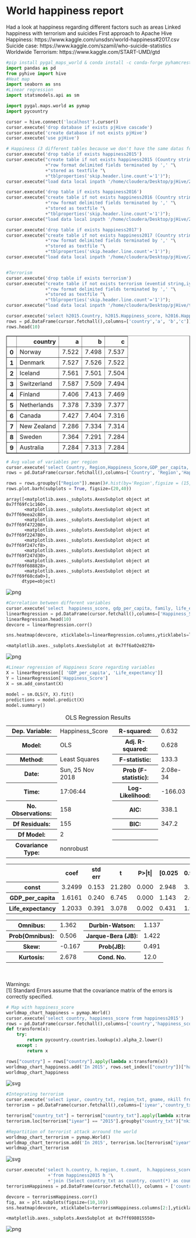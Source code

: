 <h1>World happiness report</h1>
Had a look at happiness regarding different factors such as areas
Linked happiness with terrorism and suicides
First approach to Apache Hive<br/>
Happiness: https://www.kaggle.com/unsdsn/world-happiness#2017.csv
Suicide case: https://www.kaggle.com/szamil/who-suicide-statistics
Worldwide Terrorism: https://www.kaggle.com/START-UMD/gtd


```python
#pip install pygal_maps_world & conda install -c conda-forge pyhamcrest  & pip install cairosvg & pycountry
import pandas as pd
from pyhive import hive
#Heat map
import seaborn as sns 
#Linear regression
import statsmodels.api as sm

import pygal.maps.world as pymap
import pycountry
```


```python
cursor = hive.connect('localhost').cursor()
cursor.execute('drop database if exists pjHive cascade')
cursor.execute('create database if not exists pjHive')
cursor.execute('use pjHive')
```


```python
# Happiness (3 different tables because we don't have the same datas for each year)
cursor.execute('drop table if exists happiness2015')
cursor.execute("create table if not exists happiness2015 (Country string,Region string,Happiness_Rank int,Happiness_Score float,Standard_Error float,GDP_Per_Capita float,Family float,Life_Expectancy float,Freedom float,Government_Corruption float,Generosity float,Dystopia_Residual float) "\
               +"row format delimited fields terminated by ',' "\
               +"stored as textfile "\
               +"tblproperties('skip.header.line.count'='1')");
cursor.execute("load data local inpath '/home/cloudera/Desktop/pjHive/2015.csv' into table happiness2015")

cursor.execute('drop table if exists happiness2016')
cursor.execute("create table if not exists happiness2016 (Country string,Region string,Happiness_Rank int,Happiness_Score float,Lower_Confidence_Interval float,Upper_Confidence_Interval float,GDP_per_Capita float,Family float,Life_Expectancy float,Freedom float,Government_Corruption float,Generosity float,Dystopia_Residual float) "\
               +"row format delimited fields terminated by ',' "\
               +"stored as textfile "\
               +"tblproperties('skip.header.line.count'='1')");
cursor.execute("load data local inpath '/home/cloudera/Desktop/pjHive/2016.csv' into table happiness2016")

cursor.execute('drop table if exists happiness2017')
cursor.execute("create table if not exists happiness2017 (Country string,Happiness_Rank int ,Happiness_Score float,Whisker_high float,Whisker_low float,GDP_per_Capita float,Family float,Life_Expectancy float,Freedom float,Generosity float,Government_Corruption float,Dystopia_Residual float) "\
               +"row format delimited fields terminated by ',' "\
               +"stored as textfile "\
               +"tblproperties('skip.header.line.count'='1')");
cursor.execute("load data local inpath '/home/cloudera/Desktop/pjHive/2017.csv' into table happiness2017")


#Terrorism
cursor.execute('drop table if exists terrorism')
cursor.execute("create table if not exists terrorism (eventid string,iyear string,imonth string,iday string,approxdate string,extend string,resolution string,country string,country_txt string,region string,region_txt string,provstate string,city string,latitude string,longitude string,specificity string,vicinity string,location string,summary string,crit1 string,crit2 string,crit3 string,doubtterr string,alternative string,alternative_txt string,multiple string,success string,suicide string,attacktype1 string,attacktype1_txt string,attacktype2 string,attacktype2_txt string,attacktype3 string,attacktype3_txt string,targtype1 string,targtype1_txt string,targsubtype1 string,targsubtype1_txt string,corp1 string,target1 string,natlty1 string,natlty1_txt string,targtype2 string,targtype2_txt string,targsubtype2 string,targsubtype2_txt string,corp2 string,target2 string,natlty2 string,natlty2_txt string,targtype3 string,targtype3_txt string,targsubtype3 string,targsubtype3_txt string,corp3 string,target3 string,natlty3 string,natlty3_txt string,gname string,gsubname string,gname2 string,gsubname2 string,gname3 string,gsubname3 string,motive string,guncertain1 string,guncertain2 string,guncertain3 string,individual string,nperps string,nperpcap string,claimed string,claimmode string,claimmode_txt string,claim2 string,claimmode2 string,claimmode2_txt string,claim3 string,claimmode3 string,claimmode3_txt string,compclaim string,weaptype1 string,weaptype1_txt string,weapsubtype1 string,weapsubtype1_txt string,weaptype2 string,weaptype2_txt string,weapsubtype2 string,weapsubtype2_txt string,weaptype3 string,weaptype3_txt string,weapsubtype3 string,weapsubtype3_txt string,weaptype4 string,weaptype4_txt string,weapsubtype4 string,weapsubtype4_txt string,weapdetail string,nkill string,nkillus string,nkillter string,nwound string,nwoundus string,nwoundte string,property string,propextent string,propextent_txt string,propvalue string,propcomment string,ishostkid string,nhostkid string,nhostkidus string,nhours string,ndays string,divert string,kidhijcountry string,ransom string,ransomamt string,ransomamtus string,ransompaid string,ransompaidus string,ransomnote string,hostkidoutcome string,hostkidoutcome_txt string,nreleased string,addnotes string,scite1 string,scite2 string,scite3 string,dbsource string,INT_LOG string,INT_IDEO string,INT_MISC string,INT_ANY string,related string) "\
               +"row format delimited fields terminated by ',' "\
               +"stored as textfile "\
               +"tblproperties('skip.header.line.count'='1')");
cursor.execute("load data local inpath '/home/cloudera/Desktop/pjHive/terrorism.csv' into table terrorism")

```


```python
cursor.execute('select h2015.Country, h2015.Happiness_score, h2016.Happiness_score,h2017.Happiness_score from happiness2015 h2015 join happiness2016 h2016 on h2016.Country = h2015.Country join happiness2017 h2017 on h2017.Country = h2015.Country')
rows = pd.DataFrame(cursor.fetchall(),columns=['country','a', 'b','c'])
rows.head(10)
```




<div>
<style scoped>
    .dataframe tbody tr th:only-of-type {
        vertical-align: middle;
    }

    .dataframe tbody tr th {
        vertical-align: top;
    }

    .dataframe thead th {
        text-align: right;
    }
</style>
<table border="1" class="dataframe">
  <thead>
    <tr style="text-align: right;">
      <th></th>
      <th>country</th>
      <th>a</th>
      <th>b</th>
      <th>c</th>
    </tr>
  </thead>
  <tbody>
    <tr>
      <th>0</th>
      <td>Norway</td>
      <td>7.522</td>
      <td>7.498</td>
      <td>7.537</td>
    </tr>
    <tr>
      <th>1</th>
      <td>Denmark</td>
      <td>7.527</td>
      <td>7.526</td>
      <td>7.522</td>
    </tr>
    <tr>
      <th>2</th>
      <td>Iceland</td>
      <td>7.561</td>
      <td>7.501</td>
      <td>7.504</td>
    </tr>
    <tr>
      <th>3</th>
      <td>Switzerland</td>
      <td>7.587</td>
      <td>7.509</td>
      <td>7.494</td>
    </tr>
    <tr>
      <th>4</th>
      <td>Finland</td>
      <td>7.406</td>
      <td>7.413</td>
      <td>7.469</td>
    </tr>
    <tr>
      <th>5</th>
      <td>Netherlands</td>
      <td>7.378</td>
      <td>7.339</td>
      <td>7.377</td>
    </tr>
    <tr>
      <th>6</th>
      <td>Canada</td>
      <td>7.427</td>
      <td>7.404</td>
      <td>7.316</td>
    </tr>
    <tr>
      <th>7</th>
      <td>New Zealand</td>
      <td>7.286</td>
      <td>7.334</td>
      <td>7.314</td>
    </tr>
    <tr>
      <th>8</th>
      <td>Sweden</td>
      <td>7.364</td>
      <td>7.291</td>
      <td>7.284</td>
    </tr>
    <tr>
      <th>9</th>
      <td>Australia</td>
      <td>7.284</td>
      <td>7.313</td>
      <td>7.284</td>
    </tr>
  </tbody>
</table>
</div>




```python
# Avg value of variables per region
cursor.execute('select Country, Region,Happiness_Score,GDP_per_capita, Family, Life_expectancy, Freedom, Generosity, Government_Corruption,Dystopia_Residual from happiness2015')
rows = pd.DataFrame(cursor.fetchall(),columns=['Country', 'Region','Happiness_Score','GDP_per_capita', 'Family', 'Life_expectancy', 'Freedom', 'Generosity', 'Government_Corruption','Dystopia_Residual'])

rows = rows.groupby(["Region"]).mean()#.hist(by='Region',figsize = (15,20))
rows.plot.barh(subplots = True, figsize=(20,40))
```




    array([<matplotlib.axes._subplots.AxesSubplot object at 0x7ff69fc1c160>,
           <matplotlib.axes._subplots.AxesSubplot object at 0x7ff69eea2c88>,
           <matplotlib.axes._subplots.AxesSubplot object at 0x7ff69f472208>,
           <matplotlib.axes._subplots.AxesSubplot object at 0x7ff69f224780>,
           <matplotlib.axes._subplots.AxesSubplot object at 0x7ff69f247cf8>,
           <matplotlib.axes._subplots.AxesSubplot object at 0x7ff69f247d30>,
           <matplotlib.axes._subplots.AxesSubplot object at 0x7ff69f688828>,
           <matplotlib.axes._subplots.AxesSubplot object at 0x7ff69f68cda0>],
          dtype=object)




![png](output_5_1.png)



```python
#Correlation between different variables
cursor.execute('select  happiness_score, gdp_per_capita, family, life_expectancy, freedom, generosity, government_corruption,dystopia_residual from happiness2015')
linearRegression = pd.DataFrame(cursor.fetchall(),columns=['Happiness_Score', 'GDP_per_capita', 'Family', 'Life_expectancy', 'Freedom', 'Generosity', 'Government_Corruption','Dystopia_Residual'])
linearRegression.head(10)
devcore = linearRegression.corr()

sns.heatmap(devcore, xticklabels=linearRegression.columns,yticklabels=linearRegression.columns,annot=True)
```




    <matplotlib.axes._subplots.AxesSubplot at 0x7ff6a02e8278>




![png](output_6_1.png)



```python
#Linear regression of Happiness Score regarding variables
X = linearRegression[[ 'GDP_per_capita', 'Life_expectancy']]
Y = linearRegression['Happiness_Score']
X = sm.add_constant(X)

model = sm.OLS(Y, X).fit()
predictions = model.predict(X)
model.summary()
```




<table class="simpletable">
<caption>OLS Regression Results</caption>
<tr>
  <th>Dep. Variable:</th>     <td>Happiness_Score</td> <th>  R-squared:         </th> <td>   0.632</td>
</tr>
<tr>
  <th>Model:</th>                   <td>OLS</td>       <th>  Adj. R-squared:    </th> <td>   0.628</td>
</tr>
<tr>
  <th>Method:</th>             <td>Least Squares</td>  <th>  F-statistic:       </th> <td>   133.3</td>
</tr>
<tr>
  <th>Date:</th>             <td>Sun, 25 Nov 2018</td> <th>  Prob (F-statistic):</th> <td>2.08e-34</td>
</tr>
<tr>
  <th>Time:</th>                 <td>17:06:44</td>     <th>  Log-Likelihood:    </th> <td> -166.03</td>
</tr>
<tr>
  <th>No. Observations:</th>      <td>   158</td>      <th>  AIC:               </th> <td>   338.1</td>
</tr>
<tr>
  <th>Df Residuals:</th>          <td>   155</td>      <th>  BIC:               </th> <td>   347.2</td>
</tr>
<tr>
  <th>Df Model:</th>              <td>     2</td>      <th>                     </th>     <td> </td>   
</tr>
<tr>
  <th>Covariance Type:</th>      <td>nonrobust</td>    <th>                     </th>     <td> </td>   
</tr>
</table>
<table class="simpletable">
<tr>
         <td></td>            <th>coef</th>     <th>std err</th>      <th>t</th>      <th>P>|t|</th>  <th>[0.025</th>    <th>0.975]</th>  
</tr>
<tr>
  <th>const</th>           <td>    3.2499</td> <td>    0.153</td> <td>   21.280</td> <td> 0.000</td> <td>    2.948</td> <td>    3.552</td>
</tr>
<tr>
  <th>GDP_per_capita</th>  <td>    1.6161</td> <td>    0.240</td> <td>    6.745</td> <td> 0.000</td> <td>    1.143</td> <td>    2.089</td>
</tr>
<tr>
  <th>Life_expectancy</th> <td>    1.2033</td> <td>    0.391</td> <td>    3.078</td> <td> 0.002</td> <td>    0.431</td> <td>    1.975</td>
</tr>
</table>
<table class="simpletable">
<tr>
  <th>Omnibus:</th>       <td> 1.362</td> <th>  Durbin-Watson:     </th> <td>   1.137</td>
</tr>
<tr>
  <th>Prob(Omnibus):</th> <td> 0.506</td> <th>  Jarque-Bera (JB):  </th> <td>   1.422</td>
</tr>
<tr>
  <th>Skew:</th>          <td>-0.167</td> <th>  Prob(JB):          </th> <td>   0.491</td>
</tr>
<tr>
  <th>Kurtosis:</th>      <td> 2.678</td> <th>  Cond. No.          </th> <td>    12.0</td>
</tr>
</table><br/><br/>Warnings:<br/>[1] Standard Errors assume that the covariance matrix of the errors is correctly specified.




```python
# Map with happiness_score
worldmap_chart_happiness = pymap.World()
cursor.execute('select country, happiness_score from happiness2015')
rows = pd.DataFrame(cursor.fetchall(),columns=['country','happiness_score'])
def transform(x):
    try:
        return pycountry.countries.lookup(x).alpha_2.lower()
    except :
        return x

rows["country"] = rows["country"].apply(lambda x:transform(x))
worldmap_chart_happiness.add('In 2015', rows.set_index(["country"])["happiness_score"].to_dict())
worldmap_chart_happiness
```




![svg](output_8_0.svg)




```python
#Integrating terrorism
cursor.execute('select iyear, country_txt, region_txt, gname, nkill from terrorism')
terrorism = pd.DataFrame(cursor.fetchall(),columns=['iyear','country_txt','region_txt','gname','nkill'])

terrorism["country_txt"] = terrorism["country_txt"].apply(lambda x:transform(x))
terrorism.loc[terrorism["iyear"] == "2015"].groupby("country_txt")["nkill"].count()

#Repartition of terrorist attack arround the world
worldmap_chart_terrorism = pymap.World()
worldmap_chart_terrorism.add('In 2015', terrorism.loc[terrorism["iyear"] == "2015"].groupby("country_txt")["nkill"].count().to_dict())
worldmap_chart_terrorism
```




![svg](output_9_0.svg)




```python
cursor.execute('select h.country, h.region, t.count,  h.happiness_score, h.gdp_per_capita, h.family, h.life_expectancy, h.freedom, h.generosity, h.government_corruption, h.dystopia_residual '\
                +'from happiness2015 h '\
                +'join (Select country_txt as country, count(*) as count from terrorism group by country_txt) t on t.country = h.country')
terrorismHappiness = pd.DataFrame(cursor.fetchall(), columns = ['country', 'region', 'attacks',  'happiness_score', 'gdp_per_capita', 'family', 'life_expectancy', 'freedom', 'generosity', 'government_corruption', 'dystopia_residual'])

```


```python
devcore = terrorismHappiness.corr()
fig, ax = plt.subplots(figsize=(10,10)) 
sns.heatmap(devcore, xticklabels=terrorismHappiness.columns[2:],yticklabels=terrorismHappiness.columns[2:],annot=True, linewidths=.5, ax=ax)
```




    <matplotlib.axes._subplots.AxesSubplot at 0x7ff698015550>




![png](output_11_1.png)

